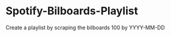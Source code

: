 # Spotify-Bilboards-Playlist
Create  a playlist  by  scraping  the  bilboards 100 by   YYYY-MM-DD  
